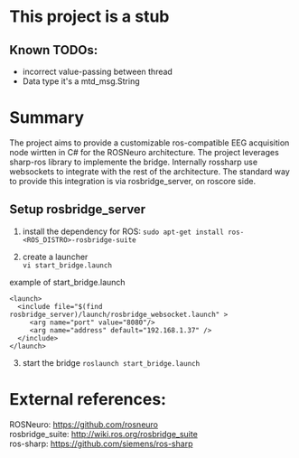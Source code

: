 # This project is a stub

## Known TODOs:
- incorrect value-passing between thread
- Data type it's a mtd_msg.String




# Summary

The project aims to provide a customizable ros-compatible EEG acquisition node wirtten in C# for the ROSNeuro architecture.
The project leverages sharp-ros library to implemente the bridge. 
Internally rossharp use websockets to integrate with the rest of the architecture. The standard way to provide this integration is via rosbridge_server, on roscore side.




## Setup rosbridge_server

1. install the dependency for ROS:
```sudo apt-get install ros-<ROS_DISTRO>-rosbridge-suite```


2. create a launcher     
```vi start_bridge.launch```

example of start_bridge.launch    
```
<launch>
  <include file="$(find rosbridge_server)/launch/rosbridge_websocket.launch" > 
     <arg name="port" value="8080"/>
     <arg name="address" default="192.168.1.37" />
  </include>
</launch>
```

3. start the bridge
```roslaunch start_bridge.launch```



# External references:    
ROSNeuro: https://github.com/rosneuro     
rosbridge_suite: http://wiki.ros.org/rosbridge_suite    
ros-sharp: https://github.com/siemens/ros-sharp    
